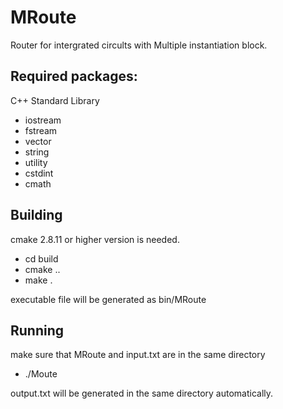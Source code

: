 # MRoute
Router for intergrated circults with Multiple instantiation block.

## Required packages:
C++ Standard Library
 + iostream
 + fstream
 + vector
 + string
 + utility
 + cstdint
 + cmath

 ## Building
 cmake 2.8.11 or higher version is needed.

 + cd build
 + cmake ..
 + make .

 executable file will be generated as bin/MRoute

 ## Running
 make sure that MRoute and input.txt are in the same directory

 + ./Moute

 output.txt will be generated in the same directory automatically.